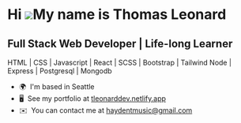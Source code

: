 Hi ![](https://user-images.githubusercontent.com/18350557/176309783-0785949b-9127-417c-8b55-ab5a4333674e.gif)My name is Thomas Leonard
======================================================================================================================================

Full Stack Web Developer | Life-long Learner
--------------------------------------------

HTML | CSS | Javascript | React | SCSS | Bootstrap | Tailwind Node | Express | Postgresql | Mongodb

* 🌍  I'm based in Seattle
* 🖥️  See my portfolio at [tleonarddev.netlify.app](http://https://tleonarddev.netlify.app/)
* ✉️  You can contact me at [haydentmusic@gmail.com](mailto:haydentmusic@gmail.com)
